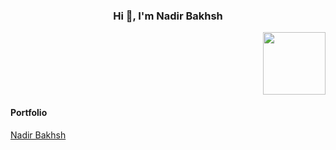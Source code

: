 <h3 align="center">Hi 👋, I'm Nadir Bakhsh</h3>
<p align="right"><img src="https://media.giphy.com/media/M9gbBd9nbDrOTu1Mqx/giphy.gif" width="100"/></p>

#### Portfolio
[Nadir Bakhsh](https://nadir-bakhsh.vercel.app/)
